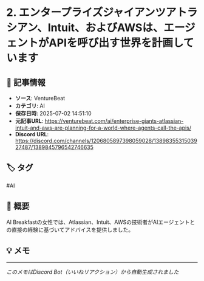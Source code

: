 # 2. エンタープライズジャイアンツアトラシアン、Intuit、およびAWSは、エージェントがAPIを呼び出す世界を計画しています

## 📰 記事情報
- **ソース**: VentureBeat
- **カテゴリ**: AI
- **保存日時**: 2025-07-02 14:51:10
- **元記事URL**: https://venturebeat.com/ai/enterprise-giants-atlassian-intuit-and-aws-are-planning-for-a-world-where-agents-call-the-apis/
- **Discord URL**: https://discord.com/channels/1206805897398059028/1389835531503927487/1389845796542746635

## 🏷️ タグ
#AI

## 📝 概要
AI Breakfastの女性では、Atlassian、Intuit、AWSの技術者がAIエージェントとの直接の経験に基づいてアドバイスを提供しました。

## 💡 メモ
<!-- ここに個人的なメモを追加 -->

---
*このメモはDiscord Bot（いいねリアクション）から自動生成されました*
